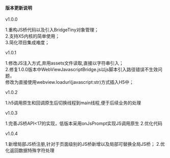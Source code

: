 #### 版本更新说明

v1.0.0

1.重构JS桥代码以及引入BridgeTiny对象管理；    
2.支持X5内核的简单使用；   
3.简化项目集成难度；

v1.0.1

1.修改JS注入方式,弃用assets文件读取,直接以字符串引入；   
2.修复1.0.0版本中WebViewJavascriptBridge.js以js脚本引入路径错误不生效问题，   
  修改为直接使用webview.loadurl(javascript:str)方式插入H5中；

v1.0.2

1.h5调用原生和回调原生后切换线程到main线程,便于后续业务的处理  

v1.0.3

1.完善JS桥API<17的实现，低版本采用onJsPrompt实现JS调用原生
2.优化代码

v1.0.4

1.新增局部JS桥注册,针对于页面级别的JS桥新增以及局部可替换全局JS桥；
2.优化返回数据特殊字符处理




